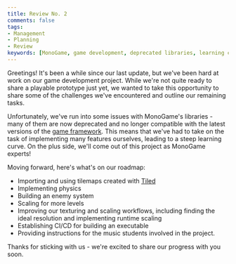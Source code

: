 ```yaml
---
title: Review No. 2
comments: false
tags: 
- Management
- Planning
- Review
keywords: [MonoGame, game development, deprecated libraries, learning curve, Tilemaps, Tiled, physics, enemy system, scaling, texturing, runtime scaling, executable building, CI/CD]
---
```

Greetings! It's been a while since our last update, but we've been hard at work on our game development project. While we're not quite ready to share a playable prototype just yet, we wanted to take this opportunity to share some of the challenges we've encountered and outline our remaining tasks.

Unfortunately, we've run into some issues with MonoGame's libraries - many of them are now deprecated and no longer compatible with the latest versions of the [game framework](notes/Game%20Frameworks.md). This means that we've had to take on the task of implementing many features ourselves, leading to a steep learning curve. On the plus side, we'll come out of this project as MonoGame experts!

Moving forward, here's what's on our roadmap:

-   Importing and using tilemaps created with [Tiled](https://www.mapeditor.org/)
-   Implementing physics
-   Building an enemy system
-   Scaling for more levels
-   Improving our texturing and scaling workflows, including finding the ideal resolution and implementing runtime scaling
-   Establishing CI/CD for building an executable
-   Providing instructions for the music students involved in the project.

Thanks for sticking with us - we're excited to share our progress with you soon.